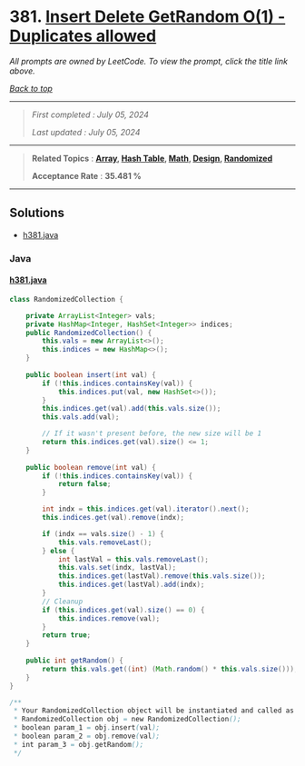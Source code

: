 # 381. [Insert Delete GetRandom O(1) - Duplicates allowed](<https://leetcode.com/problems/insert-delete-getrandom-o1-duplicates-allowed>)

*All prompts are owned by LeetCode. To view the prompt, click the title link above.*

*[Back to top](<../README.md>)*

------

> *First completed : July 05, 2024*
>
> *Last updated : July 05, 2024*


------

> **Related Topics** : **[Array](<by_topic/Array.md>), [Hash Table](<by_topic/Hash Table.md>), [Math](<by_topic/Math.md>), [Design](<by_topic/Design.md>), [Randomized](<by_topic/Randomized.md>)**
>
> **Acceptance Rate** : **35.481 %**


------

## Solutions

- [h381.java](<../my-submissions/h381.java>)
### Java
#### [h381.java](<../my-submissions/h381.java>)
```Java
class RandomizedCollection {

    private ArrayList<Integer> vals;
    private HashMap<Integer, HashSet<Integer>> indices;
    public RandomizedCollection() {
        this.vals = new ArrayList<>();
        this.indices = new HashMap<>();
    }
    
    public boolean insert(int val) {
        if (!this.indices.containsKey(val)) {
            this.indices.put(val, new HashSet<>());
        }
        this.indices.get(val).add(this.vals.size());
        this.vals.add(val);

        // If it wasn't present before, the new size will be 1
        return this.indices.get(val).size() <= 1;
    }
    
    public boolean remove(int val) {
        if (!this.indices.containsKey(val)) {
            return false;
        }

        int indx = this.indices.get(val).iterator().next();
        this.indices.get(val).remove(indx);

        if (indx == vals.size() - 1) {
            this.vals.removeLast();
        } else {
            int lastVal = this.vals.removeLast();
            this.vals.set(indx, lastVal);
            this.indices.get(lastVal).remove(this.vals.size());
            this.indices.get(lastVal).add(indx);
        }
        // Cleanup
        if (this.indices.get(val).size() == 0) {
            this.indices.remove(val);
        }
        return true;
    }
    
    public int getRandom() {
        return this.vals.get((int) (Math.random() * this.vals.size()));
    }
}

/**
 * Your RandomizedCollection object will be instantiated and called as such:
 * RandomizedCollection obj = new RandomizedCollection();
 * boolean param_1 = obj.insert(val);
 * boolean param_2 = obj.remove(val);
 * int param_3 = obj.getRandom();
 */
```

